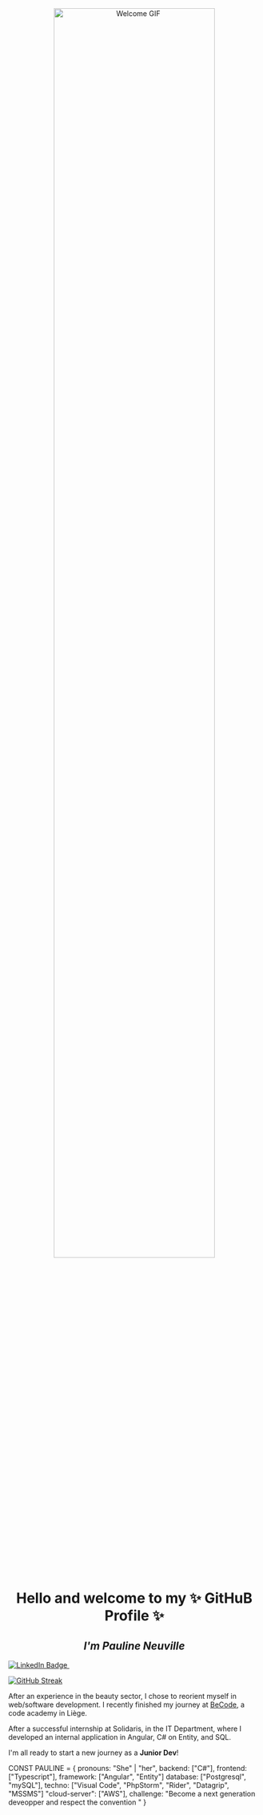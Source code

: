 <div align="center">
  <img src="https://media.giphy.com/media/WIQ0N0OUvei1OW1h9Z/giphy.gif" alt="Welcome GIF" style="width: 80%; max-width: 500px;">
</div>

<h1 align="center">
  Hello and welcome to my ✨ GitHuB Profile ✨
</h1>

<h2 align="center"; font-size: 1.2em;">
  <i><b>I'm Pauline Neuville</b></i>
</h2>


  <a href="https://www.linkedin.com/in/pauline-n-871107141/">
    <img src="https://img.shields.io/badge/LinkedIn-blue?style=for-the-badge&logo=linkedin&logoColor=white" alt="LinkedIn Badge"/>
  </a>
  <img src="https://komarev.com/ghpvc/?username=PaulineNvle&style=flat-square&color=blue" alt=""/>

                


<a href="https://git.io/streak-stats"><img src="https://github-readme-streak-stats.herokuapp.com?user=PaulineNvle&theme=highcontrast&hide_border=true&background=45%2CEB0070%2CEB2AD8&ring=EBD9EA&fire=FFC314&currStreakLabel=000000&sideLabels=000000&dates=14016E&currStreakNum=000000" alt="GitHub Streak" /></a>

  After an experience in the beauty sector, I chose to reorient myself in web/software development. I recently finished my journey at <a href="https://becode.org">BeCode</a>, a code academy in Liège.

  After a successful internship at Solidaris, in the IT Department, where I developed an internal application in Angular, C# on Entity, and SQL.



  I'm all ready to start a new journey as a <b>Junior Dev</b>!



CONST PAULINE = {
  pronouns: "She" | "her",
  backend: ["C#"],
  frontend: ["Typescript"],
  framework: ["Angular", "Entity"]
  database: ["Postgresql", "mySQL"],
  techno: ["Visual Code", "PhpStorm", "Rider", "Datagrip", "MSSMS"]
  "cloud-server": ["AWS"],
  challenge: "Become a next generation deveopper and respect the convention "
}


